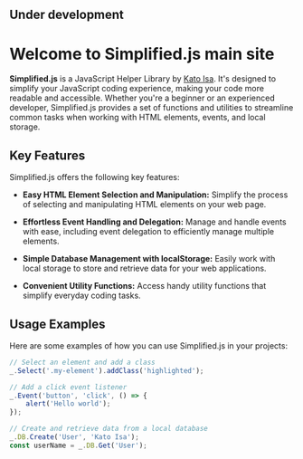 ## Under development
# Welcome to Simplified.js main site

**Simplified.js** is a JavaScript Helper Library by [Kato Isa](https://katoisa256.netlify.app). It's designed to simplify your JavaScript coding experience, making your code more readable and accessible. Whether you're a beginner or an experienced developer, Simplified.js provides a set of functions and utilities to streamline common tasks when working with HTML elements, events, and local storage.

## Key Features

Simplified.js offers the following key features:

- **Easy HTML Element Selection and Manipulation:** Simplify the process of selecting and manipulating HTML elements on your web page.

- **Effortless Event Handling and Delegation:** Manage and handle events with ease, including event delegation to efficiently manage multiple elements.

- **Simple Database Management with localStorage:** Easily work with local storage to store and retrieve data for your web applications.

- **Convenient Utility Functions:** Access handy utility functions that simplify everyday coding tasks.

## Usage Examples

Here are some examples of how you can use Simplified.js in your projects:

```javascript
// Select an element and add a class
_.Select('.my-element').addClass('highlighted');

// Add a click event listener
_.Event('button', 'click', () => {
    alert('Hello world');
});

// Create and retrieve data from a local database
_.DB.Create('User', 'Kato Isa');
const userName = _.DB.Get('User');

